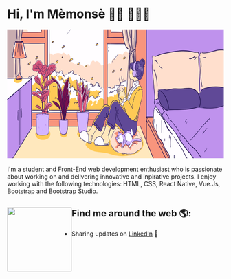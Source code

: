 # Hi, I'm Mèmonsè 👋🏾 👩🏾‍💻

<p align="center">
  <a href="https://codesandbox.io">
    <img src="cosy illustration.png" alt="Image of a cosy lofi, a reflection of memory, dreams, mood and state of mind of Memonse" height="300px">
  </a>
</p>

I'm a student and Front-End web development enthusiast who is passionate about working on and delivering innovative and inpirative projects. I enjoy working with the following technologies: HTML, CSS, React Native, Vue.Js, Bootstrap and Bootstrap Studio.


## Find me around the web 🌎: <a href="https://github.com/sponsors/M0nica"><img align="left" width="150" height="150" src="https://github.com/M0nica/M0nica/blob/main/octomonica/m0nica-octocat-rotating.gif?raw=true"></a>
- Sharing updates on <a href="https://www.linkedin.com/in/memonse-gnaho-7b1763292">LinkedIn</a> 💼
